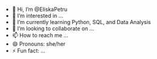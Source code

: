 - 👋 Hi, I’m @EliskaPetru
- 👀 I’m interested in ...
- 🌱 I’m currently learning Python, SQL, and Data Analysis
- 💞️ I’m looking to collaborate on ...
- 📫 How to reach me ...
- 😄 Pronouns: she/her
- ⚡ Fun fact: ...

<!---
EliskaPetru/EliskaPetru is a ✨ special ✨ repository because its `README.md` (this file) appears on your GitHub profile.
You can click the Preview link to take a look at your changes.
--->
